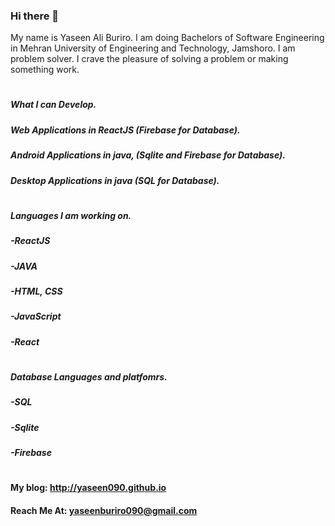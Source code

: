 ### Hi there 👋

My name is Yaseen Ali Buriro. I am doing Bachelors of Software Engineering in Mehran University of Engineering and Technology, Jamshoro. I am problem solver. I crave the pleasure of solving a problem or making something work.
#
##### What I can Develop.
##### Web Applications in ReactJS  (Firebase for Database).
##### Android Applications in java, (Sqlite and Firebase for Database). 
##### Desktop Applications in java  (SQL for Database).
#
##### Languages I am working on.
##### -ReactJS
##### -JAVA
##### -HTML, CSS
##### -JavaScript
##### -React
#
##### Database Languages and platfomrs.
##### -SQL
##### -Sqlite
##### -Firebase
#
#### My blog: http://yaseen090.github.io
#### Reach Me At: yaseenburiro090@gmail.com

